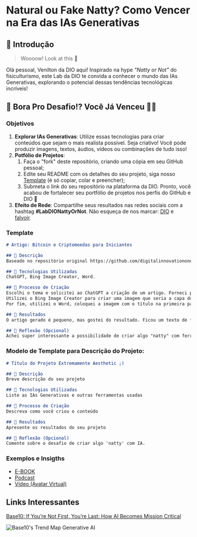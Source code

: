 # Natural ou Fake Natty? Como Vencer na Era das IAs Generativas

## 🚀 Introdução

> Woooow! Look at this 👀

Olá pessoal, Venilton da DIO aqui! Inspirado na hype _"Natty or Not"_ do fisiculturismo, este Lab da DIO te convida a conhecer o mundo das IAs Generativas, explorando o potencial dessas tendências tecnológicas incríveis!

## 🎯 Bora Pro Desafio!? Você Já Venceu 💪🤓

### Objetivos

1. **Explorar IAs Generativas**: Utilize essas tecnologias para criar conteúdos que sejam o mais realista possível. Seja criativo! Você pode produzir imagens, textos, áudios, vídeos ou combinações de tudo isso!
1. **Potfólio de Projetos**:
    1. Faça o "fork" deste repositório, criando uma cópia em seu GitHub pessoal;
    2. Edite seu README com os detalhes do seu projeto, siga nosso [Template](#template) (é só copiar, colar e preencher);
    3. Submeta o link do seu repositório na plataforma da DIO. Pronto, você acabou de fortalecer seu portfólio de projetos nos perfis do GitHub e DIO 🚀
1. **Efeito de Rede**: Compartilhe seus resultados nas redes sociais com a hashtag **#LabDIONattyOrNot**. Não esqueça de nos marcar: [DIO](https://www.linkedin.com/school/dio-makethechange) e [falvojr](https://www.linkedin.com/in/falvojr).

### Template

```markdown
# Artigo: Bitcoin e Criptomoedas para Iniciantes

## 📒 Descrição
Baseado no repositório original https://github.com/digitalinnovationone/lab-natty-or-not e na aula de Desafio de Projeto "Natural ou Fake Natty? Como Vencer na Era das IAs Generativas!" da plataforma DIO (https://web.dio.me/) em que consistia utilizar as IAs generativas para criação de conteúdo que pareça realista. Optei pela criação de um artigo sobre criptomoedas para leigos, em especial Bitcoin. Abordando o que são criptomoedas, como são usadas, quais as perspectivas de adoção do Bitcoin como reserva de valor para as pessoas e reserva monetária para os países. O futuro do Bitcoin e o que esperar para os próximos anos.

## 🤖 Tecnologias Utilizadas
ChatGPT, Bing Image Creator, Word.

## 🧐 Processo de Criação
Escolhi o tema e solicitei ao ChatGPT a criação de um artigo. Forneci parâmetros necessários e quais questões deveriam ser abordadas.
Utilizei o Bing Image Creator para criar uma imagem que seria a capa do artigo.
Por fim, utilizei o Word, coloquei a imagem com o título na primeira página, colei e justifiquei o texto gerado pelo GPT e fiz pequenas edições. Exportei para PDF.

## 🚀 Resultados
O artigo gerado é pequeno, mas gostei do resultado. Ficou um texto de fácil entendimento e que pode ser utilizado por quem nunca teve contato com bitcoin e criptomoedas.

## 💭 Reflexão (Opcional)
Achei super interessante a possibilidade de criar algo "natty" com ferramentas de IA e gostei do resultado. Se a pessoa se dedicar e estudar algumas ferramentas de IA pode criar coisas incríveis.
```

### Modelo de Template para Descrição do Projeto:

```markdown
# Título do Projeto Extremamente Aesthetic ;)

## 📒 Descrição
Breve descrição do seu projeto

## 🤖 Tecnologias Utilizadas
Liste as IAs Generativas e outras ferramentas usadas

## 🧐 Processo de Criação
Descreva como você criou o conteúdo

## 🚀 Resultados
Apresente os resultados do seu projeto

## 💭 Reflexão (Opcional)
Comente sobre o desafio de criar algo 'natty' com IA.
```

### Exemplos e Insigths

- [E-BOOK](/exemplos/E-BOOK.md)
- [Podcast](/exemplos/PODCAST.md)
- [Vídeo (Avatar Virtual)](/exemplos/VIDEO.md)

## Links Interessantes

[Base10: If You’re Not First, You’re Last: How AI Becomes Mission Critical](https://base10.vc/post/generative-ai-mission-critical/)

![Base10's Trend Map Generative AI](https://github.com/digitalinnovationone/lab-natty-or-not/assets/730492/f4df26e8-f8f7-4419-8252-c69d73ea930c)
